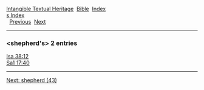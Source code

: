[Intangible Textual Heritage](../../index)  [Bible](../index) 
[Index](index)   
[s Index](_s_)  
  [Previous](c10227)  [Next](c10229) 

------------------------------------------------------------------------

### &lt;shepherd's&gt; 2 entries

[Isa 38:12](../kjv/isa038.htm#012)  
[Sa1 17:40](../kjv/sa1017.htm#040)  

------------------------------------------------------------------------

[Next: shepherd (43)](c10229)
